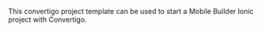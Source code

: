 This convertigo project template can be used to start a Mobile Builder Ionic project with Convertigo.
